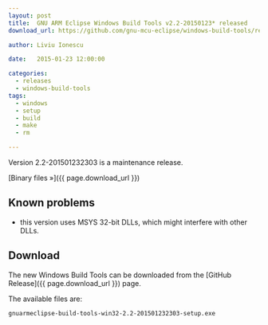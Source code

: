 ```yaml
---
layout: post
title:  GNU ARM Eclipse Windows Build Tools v2.2-20150123* released
download_url: https://github.com/gnu-mcu-eclipse/windows-build-tools/releases/tag/v2.2

author: Liviu Ionescu

date:   2015-01-23 12:00:00

categories:
  - releases
  - windows-build-tools
tags:
  - windows
  - setup
  - build
  - make
  - rm

---
```


Version 2.2-201501232303 is a maintenance release.

[Binary files »]({{ page.download_url }})

## Known problems

* this version uses MSYS 32-bit DLLs, which might interfere with other DLLs.

## Download

The new Windows Build Tools can be downloaded from the [GitHub Release]({{ page.download_url }}) page.


The available files are:

	gnuarmeclipse-build-tools-win32-2.2-201501232303-setup.exe
